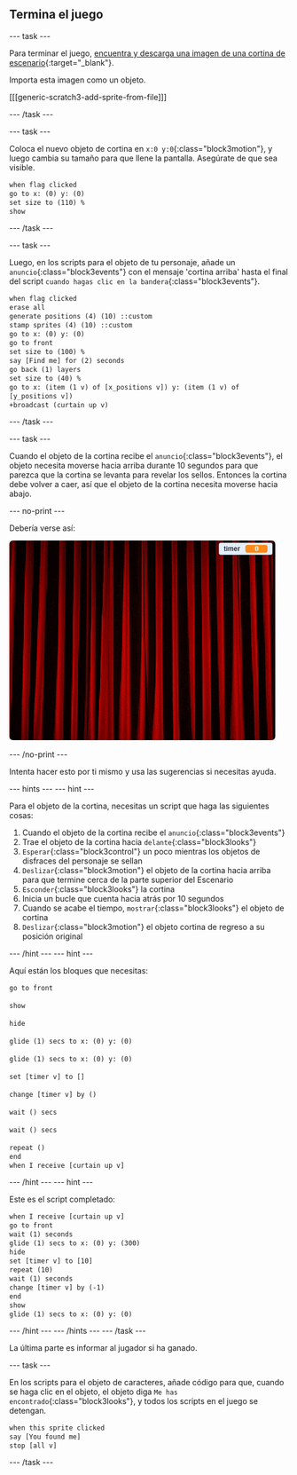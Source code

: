 ## Termina el juego

\--- task \---

Para terminar el juego, [encuentra y descarga una imagen de una cortina de escenario](https://www.google.co.uk/search?q=stage+curtain&source=lnms&tbm=isch&sa=X&ved=0ahUKEwjKg9O1k8_VAhXSL1AKHe1HDMIQ_AUICigB&biw=1362&bih=584){:target="_blank"}.

Importa esta imagen como un objeto.

[[[generic-scratch3-add-sprite-from-file]]]

\--- /task \---

\--- task \---

Coloca el nuevo objeto de cortina en `x:0 y:0`{:class="block3motion"}, y luego cambia su tamaño para que llene la pantalla. Asegúrate de que sea visible.

```blocks3
when flag clicked
go to x: (0) y: (0)
set size to (110) %
show
```

\--- /task \---

\--- task \---

Luego, en los scripts para el objeto de tu personaje, añade un `anuncio`{:class="block3events"} con el mensaje 'cortina arriba' hasta el final del script `cuando hagas clic en la bandera`{:class="block3events"}.

```blocks3
when flag clicked
erase all
generate positions (4) (10) ::custom
stamp sprites (4) (10) ::custom
go to x: (0) y: (0)
go to front
set size to (100) %
say [Find me] for (2) seconds
go back (1) layers
set size to (40) %
go to x: (item (1 v) of [x_positions v]) y: (item (1 v) of [y_positions v])
+broadcast (curtain up v)
```

\--- /task \---

\--- task \---

Cuando el objeto de la cortina recibe el `anuncio`{:class="block3events"}, el objeto necesita moverse hacia arriba durante 10 segundos para que parezca que la cortina se levanta para revelar los sellos. Entonces la cortina debe volver a caer, así que el objeto de la cortina necesita moverse hacia abajo.

\--- no-print \---

Debería verse así:

![demo 2](images/demo_2.gif)

\--- /no-print \---

Intenta hacer esto por ti mismo y usa las sugerencias si necesitas ayuda.

\--- hints \--- \--- hint \---

Para el objeto de la cortina, necesitas un script que haga las siguientes cosas:

1. Cuando el objeto de la cortina recibe el `anuncio`{:class="block3events"}
2. Trae el objeto de la cortina hacia `delante`{:class="block3looks"}
3. `Esperar`{:class="block3control"} un poco mientras los objetos de disfraces del personaje se sellan
4. `Deslizar`{:class="block3motion"} el objeto de la cortina hacia arriba para que termine cerca de la parte superior del Escenario
5. `Esconder`{:class="block3looks"} la cortina
6. Inicia un bucle que cuenta hacia atrás por 10 segundos
7. Cuando se acabe el tiempo, `mostrar`{:class="block3looks"} el objeto de cortina
8. `Deslizar`{:class="block3motion"} el objeto cortina de regreso a su posición original

\--- /hint \--- \--- hint \---

Aquí están los bloques que necesitas:

```blocks3
go to front

show

hide

glide (1) secs to x: (0) y: (0)

glide (1) secs to x: (0) y: (0)

set [timer v] to []

change [timer v] by ()

wait () secs

wait () secs

repeat ()
end
when I receive [curtain up v]
```

\--- /hint \--- \--- hint \---

Este es el script completado:

```blocks3
when I receive [curtain up v]
go to front
wait (1) seconds
glide (1) secs to x: (0) y: (300)
hide
set [timer v] to [10]
repeat (10)
wait (1) seconds
change [timer v] by (-1)
end
show
glide (1) secs to x: (0) y: (0)
```

\--- /hint \--- \--- /hints \--- \--- /task \---

La última parte es informar al jugador si ha ganado.

\--- task \---

En los scripts para el objeto de caracteres, añade código para que, cuando se haga clic en el objeto, el objeto diga `Me has encontrado`{:class="block3looks"}, y todos los scripts en el juego se detengan.

```blocks3
when this sprite clicked
say [You found me]
stop [all v]
```

\--- /task \---